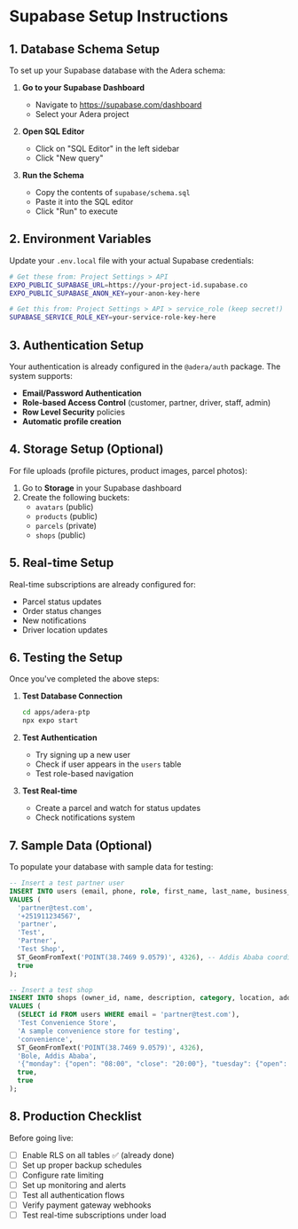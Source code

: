 # Supabase Setup Instructions

## 1. Database Schema Setup

To set up your Supabase database with the Adera schema:

1. **Go to your Supabase Dashboard**
   - Navigate to https://supabase.com/dashboard
   - Select your Adera project

2. **Open SQL Editor**
   - Click on "SQL Editor" in the left sidebar
   - Click "New query"

3. **Run the Schema**
   - Copy the contents of `supabase/schema.sql`
   - Paste it into the SQL editor
   - Click "Run" to execute

## 2. Environment Variables

Update your `.env.local` file with your actual Supabase credentials:

```bash
# Get these from: Project Settings > API
EXPO_PUBLIC_SUPABASE_URL=https://your-project-id.supabase.co
EXPO_PUBLIC_SUPABASE_ANON_KEY=your-anon-key-here

# Get this from: Project Settings > API > service_role (keep secret!)
SUPABASE_SERVICE_ROLE_KEY=your-service-role-key-here
```

## 3. Authentication Setup

Your authentication is already configured in the `@adera/auth` package. The system supports:

- **Email/Password Authentication**
- **Role-based Access Control** (customer, partner, driver, staff, admin)
- **Row Level Security** policies
- **Automatic profile creation**

## 4. Storage Setup (Optional)

For file uploads (profile pictures, product images, parcel photos):

1. Go to **Storage** in your Supabase dashboard
2. Create the following buckets:
   - `avatars` (public)
   - `products` (public)
   - `parcels` (private)
   - `shops` (public)

## 5. Real-time Setup

Real-time subscriptions are already configured for:
- Parcel status updates
- Order status changes
- New notifications
- Driver location updates

## 6. Testing the Setup

Once you've completed the above steps:

1. **Test Database Connection**
   ```bash
   cd apps/adera-ptp
   npx expo start
   ```

2. **Test Authentication**
   - Try signing up a new user
   - Check if user appears in the `users` table
   - Test role-based navigation

3. **Test Real-time**
   - Create a parcel and watch for status updates
   - Check notifications system

## 7. Sample Data (Optional)

To populate your database with sample data for testing:

```sql
-- Insert a test partner user
INSERT INTO users (email, phone, role, first_name, last_name, business_name, location, is_verified)
VALUES (
  'partner@test.com',
  '+251911234567',
  'partner',
  'Test',
  'Partner',
  'Test Shop',
  ST_GeomFromText('POINT(38.7469 9.0579)', 4326), -- Addis Ababa coordinates
  true
);

-- Insert a test shop
INSERT INTO shops (owner_id, name, description, category, location, address, operating_hours, is_active, is_verified)
VALUES (
  (SELECT id FROM users WHERE email = 'partner@test.com'),
  'Test Convenience Store',
  'A sample convenience store for testing',
  'convenience',
  ST_GeomFromText('POINT(38.7469 9.0579)', 4326),
  'Bole, Addis Ababa',
  '{"monday": {"open": "08:00", "close": "20:00"}, "tuesday": {"open": "08:00", "close": "20:00"}}',
  true,
  true
);
```

## 8. Production Checklist

Before going live:

- [ ] Enable RLS on all tables ✅ (already done)
- [ ] Set up proper backup schedules
- [ ] Configure rate limiting
- [ ] Set up monitoring and alerts
- [ ] Test all authentication flows
- [ ] Verify payment gateway webhooks
- [ ] Test real-time subscriptions under load
